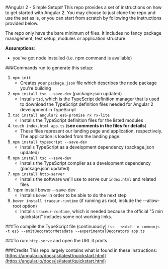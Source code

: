 #Angular 2 - Simple Setup#
This repo provides a set of instructions on how to get started with Angular 2. You may choose to just clone the repo and use the set as is, or you can start from scratch by following the instructions provided below.

The repo only have the bare minimum of files. It includes no fancy package management, test setup, modules or application structure.

**Assumptions**: 

* you've got node installed (i.e. npm command is available)

###Commands run to generate this setup:

1. `npm init`
    * Creates your `package.json` file which describes the node package you're building
1. `npm install tsd --save-dev` (package.json updated)
    * Installs `tsd`, which is the TypeScript definition manager that is used to download the TypeScript definition files needed for Angular 2 development in TypeScript
3. `tsd install angular2 es6-promise rx rx-lite`
    * Installs the TypeScript definition files for the listed modules
4. `touch index.html app.ts` (**see comments in the files for details**)
    * These files represent our landing page and application, respectively. The application is loaded from the landing page.
5. `npm install typescript --save-dev`
    * Installs TypeScript as a development dependency (package.json updated)
6. `npm install tsc --save-dev`
    * Installs the TypeScript compiler as a development dependency (package.json updated)
7. `npm install http-server`
    * Installs the software we'll use to serve our `index.html` and related files
8. `npm install bower --save-dev
	* Installs `bower` in order to be able to do the next step
9. `bower install traceur-runtime` (if running as root, include the --allow-root option)
    * Installs `traceur-runtime`, which is needed because the official "5 min quickstart" includes some not working links. 

###To compile the TypeScript file (continuously)
`tsc --watch -m commonjs -t es5 --emitDecoratorMetadata --experimentalDecorators app.ts`

###To run:
`http-serve` and open the URL it prints


###Credits
This repo largely contains what is found in these instructions:
[https://angular.io/docs/js/latest/quickstart.html](https://angular.io/docs/js/latest/quickstart.html)

